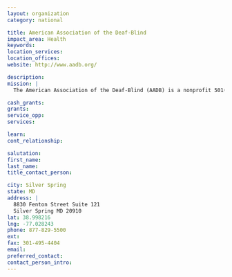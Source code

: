```yaml
---
layout: organization
category: national

title: American Association of the Deaf-Blind
impact_area: Health
keywords: 
location_services: 
location_offices: 
website: http://www.aadb.org/

description: 
mission: |
  The American Association of the Deaf-Blind (AADB) is a nonprofit 501(c)(3) national consumer organization of, by, and for deaf-blind Americans and their supporters. “Deaf-blind” includes all types and degrees of dual vision and hearing loss. Our mission is to ensure that all deaf-blind persons achieve their maximum potential through increased independence, productivity, and integration into the community.

cash_grants: 
grants: 
service_opp: 
services: 

learn: 
cont_relationship: 

salutation: 
first_name: 
last_name: 
title_contact_person: 

city: Silver Spring
state: MD
address: |
  8830 Fenton Street Suite 121  
  Silver Spring MD 20910
lat: 38.998216
lng: -77.028243
phone: 877-829-5500
ext: 
fax: 301-495-4404
email: 
preferred_contact: 
contact_person_intro: 
---
```

